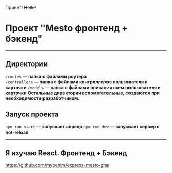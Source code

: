 Привет! ~~Hello!~~

 ## <h1>Проект "Mesto фронтенд + бэкенд"</h1>
___________________________________________________________________________________

<h2>Директории</h2> 

`/routes` **— папка с файлами роутера**  
`/controllers` **— папка с файлами контроллеров пользователя и карточки**
`/models` **— папка с файлами описания схем пользователя и карточки**
**Остальные директории вспомогательные, создаются при необходимости разработчиком.**

<h2>Запуск проекта</h2>

`npm run start` **— запускает сервер** 
`npm run dev` **— запускает сервер с hot-reload** 
_________________________________________________________________________________________

<h2>Я изучаю React. Фронтенд + Бэкенд</h2>

https://github.com/mybenim/express-mesto-gha
